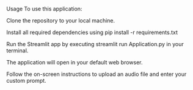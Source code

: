 Usage
To use this application:

Clone the repository to your local machine.

Install all required dependencies using pip install -r requirements.txt

Run the Streamlit app by executing streamlit run Application.py in your terminal.

The application will open in your default web browser.

Follow the on-screen instructions to upload an audio file and enter your custom prompt.

